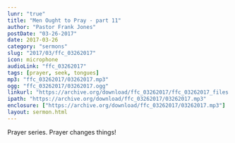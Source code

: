 ```yaml
---
lunr: "true"
title: "Men Ought to Pray - part 11"
author: "Pastor Frank Jones"
postDate: "03-26-2017"
date: 2017-03-26
category: "sermons"
slug: "2017/03/ffc_03262017"
icon: microphone
audioLink: "ffc_03262017"
tags: [prayer, seek, tongues]
mp3: "ffc_03262017/03262017.mp3"
ogg: "ffc_03262017/03262017.ogg"
linkurl: "https://archive.org/download/ffc_03262017/ffc_03262017_files.xml"
ipath: "https://archive.org/download/ffc_03262017/03262017.mp3"
enclosure: ["https://archive.org/download/ffc_03262017/03262017.mp3"]
layout: sermon.html
---
```


Prayer series.  Prayer changes things!
